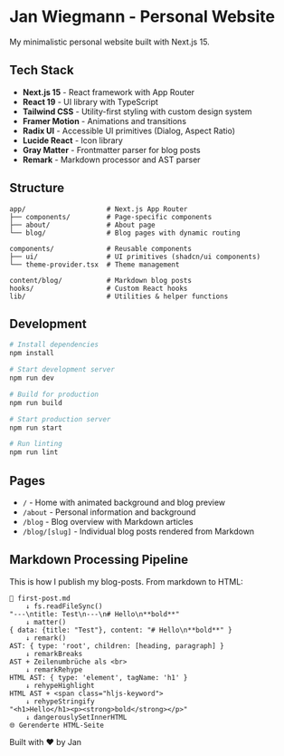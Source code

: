 # Jan Wiegmann - Personal Website

My minimalistic personal website built with Next.js 15.

## Tech Stack

- **Next.js 15** - React framework with App Router
- **React 19** - UI library with TypeScript
- **Tailwind CSS** - Utility-first styling with custom design system
- **Framer Motion** - Animations and transitions
- **Radix UI** - Accessible UI primitives (Dialog, Aspect Ratio)
- **Lucide React** - Icon library
- **Gray Matter** - Frontmatter parser for blog posts
- **Remark** - Markdown processor and AST parser

## Structure

```
app/                    # Next.js App Router
├── components/         # Page-specific components
├── about/              # About page
└── blog/               # Blog pages with dynamic routing

components/             # Reusable components
├── ui/                 # UI primitives (shadcn/ui components)
└── theme-provider.tsx  # Theme management

content/blog/           # Markdown blog posts
hooks/                  # Custom React hooks
lib/                    # Utilities & helper functions
```

## Development

```bash
# Install dependencies
npm install

# Start development server
npm run dev

# Build for production
npm run build

# Start production server
npm run start

# Run linting
npm run lint
```

## Pages

- `/` - Home with animated background and blog preview
- `/about` - Personal information and background
- `/blog` - Blog overview with Markdown articles
- `/blog/[slug]` - Individual blog posts rendered from Markdown

## Markdown Processing Pipeline

This is how I publish my blog-posts. From markdown to HTML:

```
📁 first-post.md
    ↓ fs.readFileSync()
"---\ntitle: Test\n---\n# Hello\n**bold**"
    ↓ matter()
{ data: {title: "Test"}, content: "# Hello\n**bold**" }
    ↓ remark()
AST: { type: 'root', children: [heading, paragraph] }
    ↓ remarkBreaks
AST + Zeilenumbrüche als <br>
    ↓ remarkRehype  
HTML AST: { type: 'element', tagName: 'h1' }
    ↓ rehypeHighlight
HTML AST + <span class="hljs-keyword">
    ↓ rehypeStringify
"<h1>Hello</h1><p><strong>bold</strong></p>"
    ↓ dangerouslySetInnerHTML
🌐 Gerenderte HTML-Seite
```

Built with ❤️ by Jan